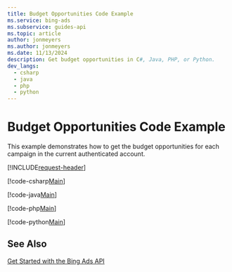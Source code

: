 ```yaml
---
title: Budget Opportunities Code Example
ms.service: bing-ads
ms.subservice: guides-api
ms.topic: article
author: jonmeyers
ms.author: jonmeyers
ms.date: 11/13/2024
description: Get budget opportunities in C#, Java, PHP, or Python.
dev_langs:
  - csharp
  - java
  - php
  - python
---
```

# Budget Opportunities Code Example
This example demonstrates how to get the budget opportunities for each campaign in the current authenticated account.

[!INCLUDE[request-header](./includes/code-tips.md)]

[!code-csharp[Main](../../../BingAds-dotNet-SDK/examples/BingAdsExamples/BingAdsExamplesLibrary/v13/BudgetOpportunities.cs)]

[!code-java[Main](../../../BingAds-Java-SDK/examples/BingAdsDesktopApp/src/main/java/com/microsoft/bingads/examples/v13/BudgetOpportunities.java)]

[!code-php[Main](../../../BingAds-PHP-SDK/samples/V13/BudgetOpportunities.php)]

[!code-python[Main](../../../BingAds-Python-SDK/examples/v13/budget_opportunities.py)]

## See Also
[Get Started with the Bing Ads API](get-started.md)  
